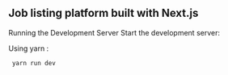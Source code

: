 ## Job listing platform built with Next.js


Running the Development Server
Start the development server:

Using yarn : 

   ``` yarn run dev```

